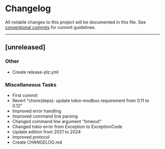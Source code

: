 # Changelog
All notable changes to this project will be documented in this file. See [conventional commits](https://www.conventionalcommits.org/) for commit guidelines.

- - -

## [unreleased]

### Other

- Create release-plz.yml

### Miscellaneous Tasks

- First commit
- Revert "chore(deps): update tokio-modbus requirement from 0.11 to 0.12"
- Improved error handling
- Improved command line parsing
- Changed command line argument "timeout"
- Changed tokio error from Exception to ExceptionCode
- Update edition from 2021 to 2024
- Improved protocol
- Create CHANGELOG.md

